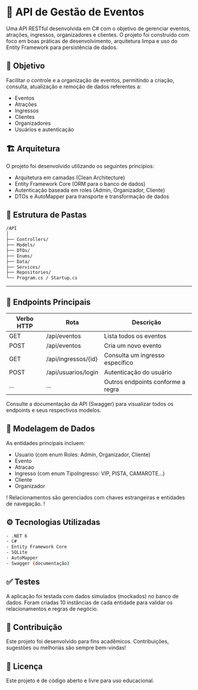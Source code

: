 # 🎫 API de Gestão de Eventos
Uma API RESTful desenvolvida em C# com o objetivo de gerenciar eventos, atrações, ingressos, organizadores e clientes. O projeto foi construído com foco em boas práticas de desenvolvimento, arquitetura limpa e uso do Entity Framework para persistência de dados.

## 📌 Objetivo
Facilitar o controle e a organização de eventos, permitindo a criação, consulta, atualização e remoção de dados referentes a:

- Eventos
- Atrações
- Ingressos
- Clientes
- Organizadores
- Usuários e autenticação

## 🏗️ Arquitetura
O projeto foi desenvolvido utilizando os seguintes princípios:

- Arquitetura em camadas (Clean Architecture)
- Entity Framework Core (ORM para o banco de dados)
- Autenticação baseada em roles (Admin, Organizador, Cliente)
- DTOs e AutoMapper para transporte e transformação de dados

## 📁 Estrutura de Pastas

``` bash
/API
│
├── Controllers/
├── Models/
├── DTOs/
├── Enums/
├── Data/
├── Services/
├── Repositories/
└── Program.cs / Startup.cs
```
---

## 🔗 Endpoints Principais

| Verbo HTTP | Rota                   | Descrição                         |
|------------|------------------------|-----------------------------------|
| GET        | /api/eventos           | Lista todos os eventos            |
| POST       | /api/eventos           | Cria um novo evento               |
| GET        | /api/ingressos/{id}    | Consulta um ingresso específico   |
| POST       | /api/usuarios/login    | Autenticação do usuário           |
| ...        | ...                    | Outros endpoints conforme a regra |

Consulte a documentação da API (Swagger) para visualizar todos os endpoints e seus respectivos modelos.

## 🧠 Modelagem de Dados
As entidades principais incluem:

- Usuario (com enum Roles: Admin, Organizador, Cliente)
- Evento
- Atracao
- Ingresso (com enum TipoIngresso: VIP, PISTA, CAMAROTE...)
- Cliente
- Organizador

! Relacionamentos são gerenciados com chaves estrangeiras e entidades de navegação. !

## ⚙️ Tecnologias Utilizadas

``` bash
- .NET 6
- C#
- Entity Framework Core
- SQLite
- AutoMapper
- Swagger (documentação)
```

## ✅ Testes
A aplicação foi testada com dados simulados (mockados) no banco de dados. Foram criadas 10 instâncias de cada entidade para validar os relacionamentos e regras de negócio.

## 📝 Contribuição
Este projeto foi desenvolvido para fins acadêmicos. Contribuições, sugestões ou melhorias são sempre bem-vindas!

## 📄 Licença
Este projeto é de código aberto e livre para uso educacional.